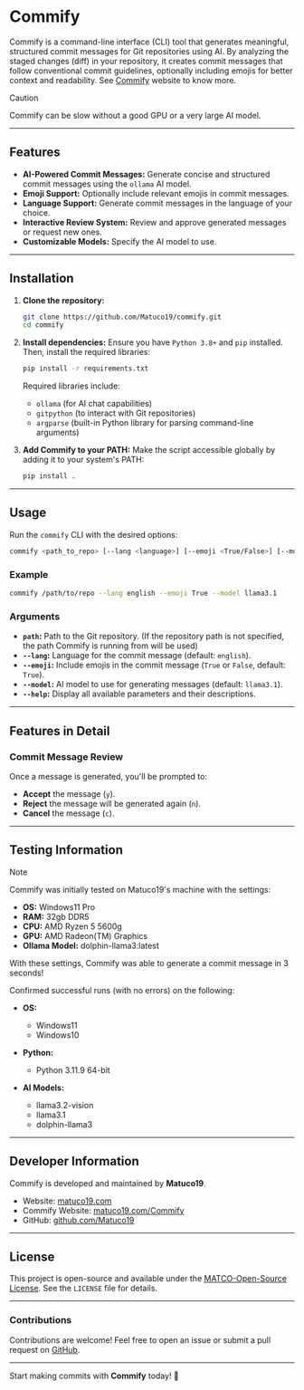 # Commify

Commify is a command-line interface (CLI) tool that generates meaningful, structured commit messages for Git repositories using AI. By analyzing the staged changes (diff) in your repository, it creates commit messages that follow conventional commit guidelines, optionally including emojis for better context and readability. See [Commify](https://matuco19.com/Commify) website to know more.

>[!Caution]
>Commify can be slow without a good GPU or a very large AI model. 

---

## Features
- **AI-Powered Commit Messages:** Generate concise and structured commit messages using the `ollama` AI model.
- **Emoji Support:** Optionally include relevant emojis in commit messages.
- **Language Support:** Generate commit messages in the language of your choice.
- **Interactive Review System:** Review and approve generated messages or request new ones.
- **Customizable Models:** Specify the AI model to use.

---

## Installation

1. **Clone the repository:**
   ```bash
   git clone https://github.com/Matuco19/commify.git
   cd commify
   ```

2. **Install dependencies:**
   Ensure you have `Python 3.8+` and `pip` installed. Then, install the required libraries:
   ```bash
   pip install -r requirements.txt
   ```

   Required libraries include:
   - `ollama` (for AI chat capabilities)
   - `gitpython` (to interact with Git repositories)
   - `argparse` (built-in Python library for parsing command-line arguments)

3. **Add Commify to your PATH:**
   Make the script accessible globally by adding it to your system's PATH:
   ```bash
   pip install .
   ```

---

## Usage

Run the `commify` CLI with the desired options:

```bash
commify <path_to_repo> [--lang <language>] [--emoji <True/False>] [--model <AI_model>]
```

### Example
```bash
commify /path/to/repo --lang english --emoji True --model llama3.1
```

### Arguments

- **`path`:** Path to the Git repository. (If the repository path is not specified, the path Commify is running from will be used)
- **`--lang`:** Language for the commit message (default: `english`).
- **`--emoji`:** Include emojis in the commit message (`True` or `False`, default: `True`).
- **`--model`:** AI model to use for generating messages (default: `llama3.1`).
- **`--help`:** Display all available parameters and their descriptions.

---

## Features in Detail

### Commit Message Review
Once a message is generated, you'll be prompted to:
- **Accept** the message (`y`).
- **Reject** the message will be generated again (`n`).
- **Cancel** the message (`c`).

---

## Testing Information
>[!NOTE]
>Commify was initially tested on Matuco19's machine with the settings:
>- **OS:** Windows11 Pro
>- **RAM:** 32gb DDR5
>- **CPU:** AMD Ryzen 5 5600g
>- **GPU:** AMD Radeon(TM) Graphics
>- **Ollama Model:** dolphin-llama3:latest
>
>With these settings, Commify was able to generate a commit message in 3 seconds!

Confirmed successful runs (with no errors) on the following:
- **OS:**
  - Windows11
  - Windows10

- **Python:**
   - Python 3.11.9 64-bit

- **AI Models:**
   - llama3.2-vision
   - llama3.1
   - dolphin-llama3

---
## Developer Information
Commify is developed and maintained by **Matuco19**.  
- Website: [matuco19.com](https://matuco19.com)  
- Commify Website: [matuco19.com/Commify](https://matuco19.com/Commify)
- GitHub: [github.com/Matuco19](https://github.com/Matuco19)

---

## License
This project is open-source and available under the [MATCO-Open-Source License](https://matuco19.com/licenses/MATCO-Open-Source). See the `LICENSE` file for details. 

---

### Contributions
Contributions are welcome! Feel free to open an issue or submit a pull request on [GitHub](https://github.com/Matuco19/commify).

---

Start making commits with **Commify** today! 🎉